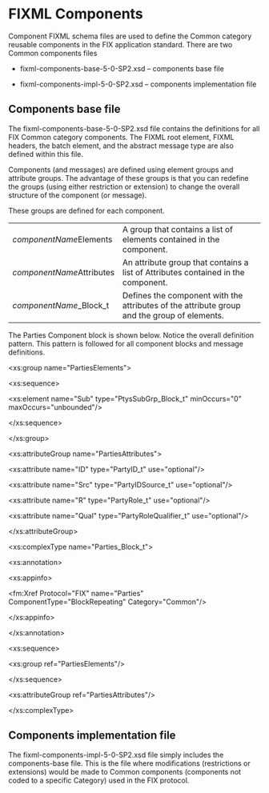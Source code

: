 FIXML Components
================

Component FIXML schema files are used to define the Common category reusable components in the FIX application standard. There are two Common components files

-   fixml-components-base-5-0-SP2.xsd – components base file

-   fixml-components-impl-5-0-SP2.xsd – components implementation file

Components base file 
---------------------

The fixml-components-base-5-0-SP2.xsd file contains the definitions for all FIX Common category components. The FIXML root element, FIXML headers, the batch element, and the abstract message type are also defined within this file.

Components (and messages) are defined using element groups and attribute groups. The advantage of these groups is that you can redefine the groups (using either restriction or extension) to change the overall structure of the component (or message).

These groups are defined for each component.

|                           |                                                                                             |
|---------------------------|---------------------------------------------------------------------------------------------|
| *componentName*Elements   | A group that contains a list of elements contained in the component.                        |
| *componentName*Attributes | An attribute group that contains a list of Attributes contained in the component.           |
| *componentName*\_Block\_t | Defines the component with the attributes of the attribute group and the group of elements. |

The Parties Component block is shown below. Notice the overall definition pattern. This pattern is followed for all component blocks and message definitions.

&lt;xs:group name="PartiesElements"&gt;

&lt;xs:sequence&gt;

&lt;xs:element name="Sub" type="PtysSubGrp\_Block\_t" minOccurs="0" maxOccurs="unbounded"/&gt;

&lt;/xs:sequence&gt;

&lt;/xs:group&gt;

&lt;xs:attributeGroup name="PartiesAttributes"&gt;

&lt;xs:attribute name="ID" type="PartyID\_t" use="optional"/&gt;

&lt;xs:attribute name="Src" type="PartyIDSource\_t" use="optional"/&gt;

&lt;xs:attribute name="R" type="PartyRole\_t" use="optional"/&gt;

&lt;xs:attribute name="Qual" type="PartyRoleQualifier\_t" use="optional"/&gt;

&lt;/xs:attributeGroup&gt;

&lt;xs:complexType name="Parties\_Block\_t"&gt;

&lt;xs:annotation&gt;

&lt;xs:appinfo&gt;

&lt;fm:Xref Protocol="FIX" name="Parties" ComponentType="BlockRepeating" Category="Common"/&gt;

&lt;/xs:appinfo&gt;

&lt;/xs:annotation&gt;

&lt;xs:sequence&gt;

&lt;xs:group ref="PartiesElements"/&gt;

&lt;/xs:sequence&gt;

&lt;xs:attributeGroup ref="PartiesAttributes"/&gt;

&lt;/xs:complexType&gt;

Components implementation file
------------------------------

The fixml-components-impl-5-0-SP2.xsd file simply includes the components-base file. This is the file where modifications (restrictions or extensions) would be made to Common components (components not coded to a specific Category) used in the FIX protocol.
